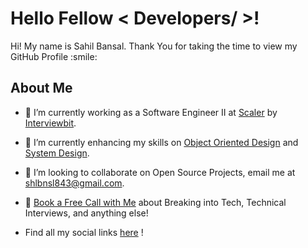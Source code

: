 <h1>
    Hello Fellow < Developers/ >!
</h1>

<p align='center'>
</p>

<div size='20px'>
    Hi! My name is Sahil Bansal. Thank You for taking the time to view my GitHub Profile :smile:
</div>

<h2>
    About Me
</h2>

- 💎 I’m currently working as a Software Engineer II at <a href="https://www.scaler.com" target="_blank"/>Scaler</a> by <a href="https://interviewbit.com/" target="_blank">Interviewbit</a>.

- 🌱 I’m currently enhancing my skills on <a href="https://github.com/tssovi/grokking-the-object-oriented-design-interview" target="_blank">Object Oriented Design</a> and <a href="https://roadmap.sh/system-design" target="_blank">System Design</a>.

- 👯 I’m looking to collaborate on Open Source Projects, email me at shlbnsl843@gmail.com.

- 💬 <a href="https://cal.com/sahilb" target="_blank">Book a Free Call with Me</a> about Breaking into Tech, Technical Interviews, and anything else!

- Find all my social links [here](https://bento.me/sahilbansal) !
